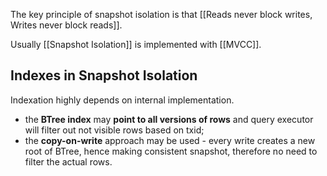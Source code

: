 The key principle of snapshot isolation is that [[Reads never block writes, Writes never block reads]].

Usually [[Snapshot Isolation]] is implemented with [[MVCC]].

## Indexes in Snapshot Isolation

Indexation highly depends on internal implementation.
- the **BTree index** may **point to all versions of rows** and query executor will filter out not visible rows based on txid;
- the **copy-on-write** approach may be used - every write creates a new root of BTree, hence making consistent snapshot, therefore no need to filter the actual rows.
